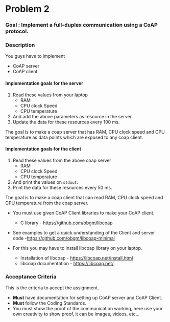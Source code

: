 # Problem 2

### Goal : Implement a full-duplex communication using a CoAP protocol. 

### Description
You guys have to implement 
- CoAP server 
- CoAP client 

#### Implementation goals for the server 
1. Read these values from your laptop 
    * RAM
    * CPU clock Speed 
    * CPU temperature
2. And add the above parameters as resource in the server.
3. Update the data for these resources every 100 ms. 

The goal is to make a coap server that has RAM, CPU clock speed and CPU temperature as data points 
which are exposed to any coap client.

#### Implementation goals for the client 
1. Read these values from the above coap server
    * RAM
    * CPU clock Speed 
    * CPU temperature
2. And print the values on `stdout`.
3. Print the data for these resources every 50 ms. 

The goal is to make a coap client that can read RAM, CPU clock speed and CPU temperature 
from the coap server.


- You must use given CoAP Client libraries to make your CoAP client.
    - C library - https://github.com/obgm/libcoap

- See examples to get a quick understanding of the Client and server code -https://github.com/obgm/libcoap-minimal

- For this you may have to install libcoap library on your laptop.
    - Installation of libcoap - https://libcoap.net/install.html 
    - libcoap documentation - https://libcoap.net/

### Acceptance Criteria 
This is the criteria to accept the assignment.
- **Must** have documentation for setting up CoAP server and CoAP Client.
- **Must** follow the Coding Standards.
- You must show the proof of the communication working, here use your own creativity to show proof, it can be images, videos, etc... 